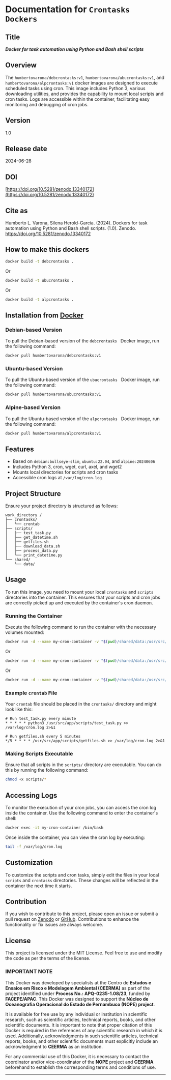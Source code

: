 
# Documentation for `Crontasks Dockers` 

## Title

***Docker for task automation using Python and Bash shell scripts***

 
## Overview

The `humbertovarona/debcrontasks:v1`,  `humbertovarona/ubucrontasks:v1`, and `humbertovarona/alpcrontasks:v1` docker images are designed to execute scheduled tasks using cron. This image includes Python 3, various downloading utilities, and provides the capability to mount local scripts and cron tasks. Logs are accessible within the container, facilitating easy monitoring and debugging of cron jobs.

## Version

1.0

## Release date

2024-06-28

## DOI

[https://doi.org/10.5281/zenodo.13340172](https://doi.org/10.5281/zenodo.13340172)

## Cite as

Humberto L. Varona, Silena Herold-Garcia. (2024). Dockers for task automation using Python and Bash shell scripts. (1.0). Zenodo. https://doi.org/10.5281/zenodo.13340172

## How to make this dockers

```bash
docker build -t debcrontasks .
```

Or

```bash
docker build -t ubucrontasks .
```

Or

```bash
docker build -t alpcrontasks .
```

## Installation from [Docker](https://hub.docker.com/u/humbertovarona)

### Debian-based Version

To pull the Debian-based version of the `debcrontasks ` Docker image, run the following command:

```bash
docker pull humbertovarona/debcrontasks:v1
```

### Ubuntu-based Version

To pull the Ubuntu-based version of the `ubucrontasks ` Docker image, run the following command:

```bash
docker pull humbertovarona/ubucrontasks:v1
```

### Alpine-based Version

To pull the Ubuntu-based version of the `alpcrontasks ` Docker image, run the following command:

```bash
docker pull humbertovarona/alpcrontasks:v1
```

## Features

- Based on `debian:bullseye-slim`, `ubuntu:22.04`, and `alpine:20240606`  
- Includes Python 3, cron, wget, curl, axel, and wget2
- Mounts local directories for scripts and cron tasks
- Accessible cron logs at `/var/log/cron.log`

## Project Structure

Ensure your project directory is structured as follows:

```
work_directory /
├── crontasks/
│   └── crontab
├── scripts/
│   ├── test_task.py
│   ├── get_datetime.sh
│   ├── getfiles.sh
│   ├── download_data.sh
│   ├── process_data.py
│   └── print_datetime.py
└── shared/
    └── data/
```

## Usage

To run this image, you need to mount your local `crontasks` and `scripts` directories into the container. This ensures that your scripts and cron jobs are correctly picked up and executed by the container's cron daemon.

### Running the Container

Execute the following command to run the container with the necessary volumes mounted:

```sh
docker run -d --name my-cron-container -v "$(pwd)/shared/data:/usr/src/app/shared/data" -v "$(pwd)/crontasks:/usr/src/app/crontasks" -v "$(pwd)/scripts:/usr/src/app/scripts" humbertovarona/debcrontasks:v1
```

Or

```sh
docker run -d --name my-cron-container -v "$(pwd)/shared/data:/usr/src/app/shared/data" -v "$(pwd)/crontasks:/usr/src/app/crontasks" -v "$(pwd)/scripts:/usr/src/app/scripts" humbertovarona/ubucrontasks:v1
```

Or 

```sh
docker run -d --name my-cron-container -v "$(pwd)/shared/data:/usr/src/app/shared/data" -v "$(pwd)/crontasks:/usr/src/app/crontasks" -v "$(pwd)/scripts:/usr/src/app/scripts" humbertovarona/alpcrontasks:v1
```

### Example `crontab` File

Your `crontab` file should be placed in the `crontasks/` directory and might look like this:

```plaintext
# Run test_task.py every minute
* * * * * python3 /usr/src/app/scripts/test_task.py >> /var/log/cron.log 2>&1

# Run getfiles.sh every 5 minutes
*/5 * * * * /usr/src/app/scripts/getfiles.sh >> /var/log/cron.log 2>&1
```

### Making Scripts Executable

Ensure that all scripts in the `scripts/` directory are executable. You can do this by running the following command:

```sh
chmod +x scripts/*
```

## Accessing Logs

To monitor the execution of your cron jobs, you can access the cron log inside the container. Use the following command to enter the container's shell:

```sh
docker exec -it my-cron-container /bin/bash
```

Once inside the container, you can view the cron log by executing:

```sh
tail -f /var/log/cron.log
```

## Customization

To customize the scripts and cron tasks, simply edit the files in your local `scripts` and `crontasks` directories. These changes will be reflected in the container the next time it starts.

## Contribution

If you wish to contribute to this project, please open an issue or submit a pull request on [Zenodo](https://doi.org/10.5281/zenodo.13340172) or [GitHub](https://github.com/humbertovarona/crontasks). Contributions to enhance the functionality or fix issues are always welcome.

## License

This project is licensed under the MIT License. Feel free to use and modify the code as per the terms of the license.

### IMPORTANT NOTE

This Docker was developed by specialists at the Centro de **Estudos e Ensaios em Risco e Modelagem Ambiental (CEERMA)** as part of the project identified under **Process No.: APQ-0235-1.08/23**, funded by **FACEPE/APAC**. This Docker was designed to support the **Núcleo de Oceanografia Operacional do Estado de Pernambuco (NOPE) project**.

It is available for free use by any individual or institution in scientific research, such as scientific articles, technical reports, books, and other scientific documents. It is important to note that proper citation of this Docker is required in the references of any scientific research in which it is used. Additionally, acknowledgments in such scientific articles, technical reports, books, and other scientific documents must explicitly include an acknowledgment to **CEERMA** as an institution.

For any commercial use of this Docker, it is necessary to contact the coordinator and/or vice-coordinator of the **NOPE** project and **CEERMA** beforehand to establish the corresponding terms and conditions of use.

---
